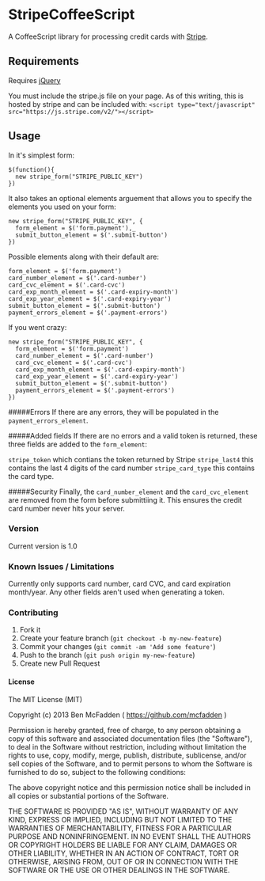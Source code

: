 # StripeCoffeeScript
A CoffeeScript library for processing credit cards with [Stripe](https://stripe.com).

## Requirements

Requires [jQuery](http://jquery.com/)

You must include the stripe.js file on your page. As of this writing, this is hosted by stripe and can be included with:
`<script type="text/javascript" src="https://js.stripe.com/v2/"></script>`


## Usage

In it's simplest form:

    $(function(){
      new stripe_form("STRIPE_PUBLIC_KEY")
    })


It also takes an optional elements arguement that allows you to specify the elements you used on your form:

    new stripe_form("STRIPE_PUBLIC_KEY", {
      form_element = $('form.payment'),_
      submit_button_element = $('.submit-button')
    })


Possible elements along with their default are:

    form_element = $('form.payment')
    card_number_element = $('.card-number')
    card_cvc_element = $('.card-cvc')
    card_exp_month_element = $('.card-expiry-month')
    card_exp_year_element = $('.card-expiry-year')
    submit_button_element = $('.submit-button')
    payment_errors_element = $('.payment-errors')


If you went crazy:

    new stripe_form("STRIPE_PUBLIC_KEY", {
      form_element = $('form.payment')
      card_number_element = $('.card-number')
      card_cvc_element = $('.card-cvc')
      card_exp_month_element = $('.card-expiry-month')
      card_exp_year_element = $('.card-expiry-year')
      submit_button_element = $('.submit-button')
      payment_errors_element = $('.payment-errors')
    })

#####Errors
If there are any errors, they will be populated in the `payment_errors_element`.

#####Added fields
If there are no errors and a valid token is returned, these three fields are added to the `form_element`:

 `stripe_token` which contians the token returned by Stripe
 `stripe_last4` this contains the last 4 digits of the card number
 `stripe_card_type` this contains the card type.
 
#####Security
Finally, the `card_number_element` and the `card_cvc_element` are removed from the form before submittiing it. This ensures the credit card number never hits your server.


### Version
Current version is 1.0

### Known Issues / Limitations
Currently only supports card number, card CVC, and card expiration month/year. Any other fields aren't used when generating a token.

### Contributing
1. Fork it
2. Create your feature branch (`git checkout -b my-new-feature`)
3. Commit your changes (`git commit -am 'Add some feature'`)
4. Push to the branch (`git push origin my-new-feature`)
5. Create new Pull Request

#### License
The MIT License (MIT)

Copyright (c) 2013 Ben McFadden ( https://github.com/mcfadden )

Permission is hereby granted, free of charge, to any person obtaining a copy
of this software and associated documentation files (the "Software"), to deal
in the Software without restriction, including without limitation the rights
to use, copy, modify, merge, publish, distribute, sublicense, and/or sell
copies of the Software, and to permit persons to whom the Software is
furnished to do so, subject to the following conditions:

The above copyright notice and this permission notice shall be included in
all copies or substantial portions of the Software.

THE SOFTWARE IS PROVIDED "AS IS", WITHOUT WARRANTY OF ANY KIND, EXPRESS OR
IMPLIED, INCLUDING BUT NOT LIMITED TO THE WARRANTIES OF MERCHANTABILITY,
FITNESS FOR A PARTICULAR PURPOSE AND NONINFRINGEMENT. IN NO EVENT SHALL THE
AUTHORS OR COPYRIGHT HOLDERS BE LIABLE FOR ANY CLAIM, DAMAGES OR OTHER
LIABILITY, WHETHER IN AN ACTION OF CONTRACT, TORT OR OTHERWISE, ARISING FROM,
OUT OF OR IN CONNECTION WITH THE SOFTWARE OR THE USE OR OTHER DEALINGS IN
THE SOFTWARE.